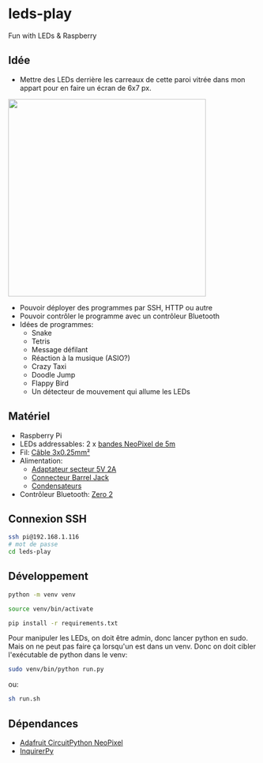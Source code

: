 # leds-play

Fun with LEDs & Raspberry

## Idée

- Mettre des LEDs derrière les carreaux de cette paroi vitrée dans mon appart pour en faire un écran de 6x7 px.

<img src="https://github.com/user-attachments/assets/44430fdd-a368-4abf-a0f8-48c74fae11d4" width="400">

- Pouvoir déployer des programmes par SSH, HTTP ou autre
- Pouvoir contrôler le programme avec un contrôleur Bluetooth
- Idées de programmes:
  - Snake
  - Tetris
  - Message défilant
  - Réaction à la musique (ASIO?)
  - Crazy Taxi
  - Doodle Jump
  - Flappy Bird
  - Un détecteur de mouvement qui allume les LEDs

## Matériel

- Raspberry Pi
- LEDs addressables: 2 x [bandes NeoPixel de 5m](https://www.bastelgarage.ch/rouleau-de-bande-led-neopixel-ws2812b-de-5m-30led-m?search=421328)
- Fil: [Câble 3x0.25mm²](https://www.bastelgarage.ch/cable-3x0-25mm-awg24-gris-liyy?search=420539)
- Alimentation:
  - [Adaptateur secteur 5V 2A](https://www.bastelgarage.ch/adaptateur-secteur-ac-dc-5v-dc-2000ma-prise-5-5mm-2-1mm?search=422326)
  - [Connecteur Barrel Jack](https://www.bastelgarage.ch/prise-dc-femelle-barrel-jack-5-5mm-2-1mm-avec-bornes-a-vis?search=420128)
  - [Condensateurs](https://www.bastelgarage.ch/condensateur-electrolytique-1000-f-25-v?search=420416)
- Contrôleur Bluetooth: [Zero 2](https://www.8bitdo.com/zero2/)

## Connexion SSH

```sh
ssh pi@192.168.1.116
# mot de passe
cd leds-play
```

## Développement

```sh
python -m venv venv
```

```sh
source venv/bin/activate
```

```sh
pip install -r requirements.txt
```

Pour manipuler les LEDs, on doit être admin, donc lancer python en sudo. Mais on ne peut pas faire ça lorsqu'un est dans un venv. Donc on doit cibler l'exécutable de python dans le venv:

```sh
sudo venv/bin/python run.py
```

ou:

```sh
sh run.sh
```

## Dépendances

- [Adafruit CircuitPython NeoPixel](https://docs.circuitpython.org/projects/neopixel/en/latest/)
- [InquirerPy](https://inquirerpy.readthedocs.io/en/latest/index.html)